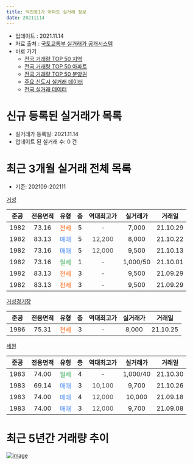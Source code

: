 ```yaml
---
title: 덕진동1가 아파트 실거래 정보
date: 20211114
---
```


* 업데이트 : 2021.11.14
* 자료 출처 : [국토교통부 실거래가 공개시스템](http://rt.molit.go.kr)
* 바로 가기
    * [전국 거래량 TOP 50 지역](https://apt-info.github.io/apt-trade-info/tr)
    * [전국 거래량 TOP 50 아파트](https://apt-info.github.io/apt-trade-info/ta)
    * [전국 거래량 TOP 50 분양권](https://apt-info.github.io/apt-trade-info/tb)
    * [주요 신도시 실거래 데이터](https://apt-info.github.io/apt-trade-info/newtown)
    * [전국 실거래 데이터](https://apt-info.github.io/apt-trade-info/all)



<script async src="https://pagead2.googlesyndication.com/pagead/js/adsbygoogle.js"></script>
<!-- 기본광고 -->
<ins class="adsbygoogle"
     style="display:block"
     data-ad-client="ca-pub-1142216861245946"
     data-ad-slot="4805727019"
     data-ad-format="auto"
     data-full-width-responsive="true"></ins>
<script>
     (adsbygoogle = window.adsbygoogle || []).push({});
</script>


# 신규 등록된 실거래가 목록

* 실거래가 등록일: 2021.11.14
* 업데이트 된 실거래 수: 0 건




<script async src="https://pagead2.googlesyndication.com/pagead/js/adsbygoogle.js"></script>
<!-- 기본광고 -->
<ins class="adsbygoogle"
     style="display:block"
     data-ad-client="ca-pub-1142216861245946"
     data-ad-slot="4805727019"
     data-ad-format="auto"
     data-full-width-responsive="true"></ins>
<script>
     (adsbygoogle = window.adsbygoogle || []).push({});
</script>


# 최근 3개월 실거래 전체 목록
* 기준: 202109-202111


[거성](https://search.naver.com/search.naver?query=%EA%B1%B0%EC%84%B1)

|준공|전용면적|유형|층|역대최고가|실거래가|거래일|
|:---:|:---:|:---:|:---:|:---:|:---:|:---:|
|1982|73.16|<span style="color:#FF5A00">전세</span>|5|<span style="color:#444444">-</span>|7,000|21.10.29|
|1982|83.13|<span style="color:#4285F3">매매</span>|5|<span style="color:#444444">12,200</span>|8,000|21.10.22|
|1982|73.16|<span style="color:#4285F3">매매</span>|5|<span style="color:#444444">12,000</span>|9,500|21.10.13|
|1982|73.16|<span style="color:#34A853">월세</span>|1|<span style="color:#444444">-</span>|1,000/50|21.10.01|
|1982|83.13|<span style="color:#FF5A00">전세</span>|3|<span style="color:#444444">-</span>|9,500|21.09.29|
|1982|83.13|<span style="color:#FF5A00">전세</span>|3|<span style="color:#444444">-</span>|9,500|21.09.29|

[거성경기장](https://search.naver.com/search.naver?query=%EA%B1%B0%EC%84%B1%EA%B2%BD%EA%B8%B0%EC%9E%A5)

|준공|전용면적|유형|층|역대최고가|실거래가|거래일|
|:---:|:---:|:---:|:---:|:---:|:---:|:---:|
|1986|75.31|<span style="color:#FF5A00">전세</span>|3|<span style="color:#444444">-</span>|8,000|21.10.25|

[세원](https://search.naver.com/search.naver?query=%EC%84%B8%EC%9B%90)

|준공|전용면적|유형|층|역대최고가|실거래가|거래일|
|:---:|:---:|:---:|:---:|:---:|:---:|:---:|
|1983|74.00|<span style="color:#34A853">월세</span>|4|<span style="color:#444444">-</span>|1,000/40|21.10.30|
|1983|69.14|<span style="color:#4285F3">매매</span>|3|<span style="color:#444444">10,100</span>|9,700|21.10.26|
|1983|74.00|<span style="color:#4285F3">매매</span>|4|<span style="color:#444444">12,000</span>|10,000|21.09.18|
|1983|74.00|<span style="color:#4285F3">매매</span>|3|<span style="color:#444444">12,000</span>|9,700|21.09.08|



<script async src="https://pagead2.googlesyndication.com/pagead/js/adsbygoogle.js"></script>
<!-- 기본광고 -->
<ins class="adsbygoogle"
     style="display:block"
     data-ad-client="ca-pub-1142216861245946"
     data-ad-slot="4805727019"
     data-ad-format="auto"
     data-full-width-responsive="true"></ins>
<script>
     (adsbygoogle = window.adsbygoogle || []).push({});
</script>


# 최근 5년간 거래량 추이


<div style="width:100%;">
    <canvas id="deal_progress" height="200"></canvas>
</div>

<script>
new Chart(document.getElementById("deal_progress"), {
    type: 'line',
    data: {
        labels: ['16.01','16.02','16.03','16.04','16.05','16.06','16.07','16.08','16.09','16.10','16.11','16.12','17.01','17.02','17.03','17.04','17.05','17.06','17.07','17.08','17.09','17.10','17.12','18.01','18.02','18.03','18.04','18.05','18.06','18.07','18.08','18.09','18.10','18.11','18.12','19.01','19.03','19.04','19.05','19.06','19.07','19.08','19.10','19.11','19.12','20.01','20.02','20.03','20.04','20.05','20.06','20.07','20.08','20.09','20.10','20.11','20.12','21.01','21.02','21.03','21.04','21.05','21.06','21.07','21.08','21.09','21.10'],
        datasets: [{
            label: '매매/분양권',
            data: [2,2,2,0,0,2,2,1,2,3,2,2,2,0,4,1,2,0,2,2,1,5,2,5,3,4,4,6,2,2,1,4,2,1,0,2,1,1,2,3,2,1,2,3,2,4,4,1,1,2,4,6,9,4,4,4,3,4,2,3,2,0,2,2,2,2,3],
            borderColor: "rgba(66, 133, 243, 1)",
            backgroundColor: "rgba(66, 133, 243, 0.05)",
            borderWidth: 1,
            pointRadius: 0,
            fill: false,
            lineTension: 0
        },{
            label: '전/월세',
            data: [1,3,2,4,3,2,1,0,1,3,3,0,3,4,3,0,3,1,1,0,1,0,0,1,0,2,1,0,1,2,2,0,2,4,1,1,1,1,2,0,1,2,0,1,3,2,3,1,1,2,0,0,4,2,3,4,4,4,4,4,2,2,0,1,1,2,4],
            borderColor: "rgba(255, 90, 0, 1)",
            backgroundColor: "rgba(255, 90, 0, 0.05)",
            borderWidth: 1,
            pointRadius: 0,
            fill: false,
            lineTension: 0
        },{
            label: '합계',
            data: [3,5,4,4,3,4,3,1,3,6,5,2,5,4,7,1,5,1,3,2,2,5,2,6,3,6,5,6,3,4,3,4,4,5,1,3,2,2,4,3,3,3,2,4,5,6,7,2,2,4,4,6,13,6,7,8,7,8,6,7,4,2,2,3,3,4,7],
            borderColor: "rgba(0, 0, 0, 1)",
            backgroundColor: "rgba(0, 0, 0, 0.03)",
            borderWidth: 0.1,
            pointRadius: 0,
            fill: true,
            lineTension: 0
        }
        ]
    },
    options: {
        responsive: true,
        title: {
            display: false
        },
        tooltips: {
            mode: 'index',
            intersect: false
        },
        hover: {
            mode: 'nearest',
            intersect: true
        },
        scales: {
            xAxes: [{
                display: true,
                scaleLabel: {
                    display: true,
                    labelString: '년/월'
                }
            }],
            yAxes: [{
                display: true,
                ticks: {
                    suggestedMin: 0,
                },
                scaleLabel: {
                    display: true,
                    labelString: '실거래 수'
                }
            }]
        }
    }
});

</script>


[![image](https://apt-info.github.io/images/2020-01-03-apt-trade-info/1024x500.png)](https://play.google.com/store/apps/details?id=com.aptinfo.apttradeinfo)

